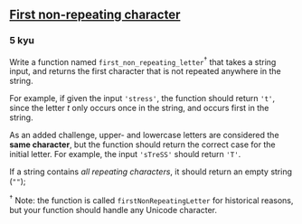<h2><a href=https://www.codewars.com/kata/52bc74d4ac05d0945d00054e/train/javascript target="_blank">First non-repeating character</a></h2><h3>5 kyu</h3><p>Write a function named <code>first_non_repeating_letter</code><sup>†</sup> that takes a string input, and returns the first character that is not repeated anywhere in the string.</p><p>For example, if given the input <code>'stress'</code>, the function should return <code>'t'</code>, since the letter <em>t</em> only occurs once in the string, and occurs first in the string.</p><p>As an added challenge, upper- and lowercase letters are considered the <strong>same character</strong>, but the function should return the correct case for the initial letter.  For example, the input <code>'sTreSS'</code> should return <code>'T'</code>.</p><p>If a string contains <em>all repeating characters</em>, it should return an empty string (<code>""</code>);</p><p><sup>†</sup> Note: the function is called <code>firstNonRepeatingLetter</code> for historical reasons, but your function should handle any Unicode character.</p>